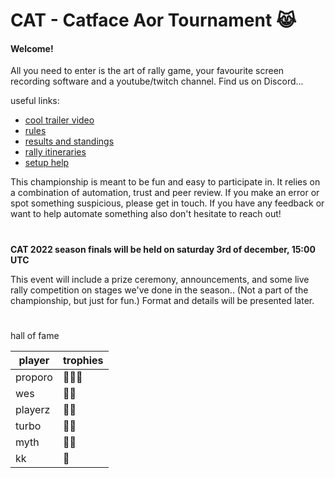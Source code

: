 # CAT - Catface Aor Tournament 😹

#### Welcome!

All you need to enter is the art of rally game, your favourite screen recording software and a youtube/twitch channel. Find us on Discord...

useful links:

- [cool trailer video](https://www.youtube.com/watch?v=sI15aMLKqyU)
- [rules](cat_rules.md)
- [results and standings](results.md)
- [rally itineraries](s1.md)
- [setup help](setup_help.md)

This championship is meant to be fun and easy to participate in. It relies on a combination of automation, trust and peer review. If you make an error or spot something suspicious, please get in touch. If you have any feedback or want to help automate something also don't hesitate to reach out!

#

**CAT 2022 season finals will be held on saturday 3rd of december, 15:00 UTC**

This event will include a prize ceremony, announcements, and some live rally competition on stages we've done in the season.. (Not a part of the championship, but just for fun.) Format and details will be presented later.

#

hall of fame

| player                                                | trophies |
| --------------------------------------------------- |  ------- |
| proporo | 🥇🥇🥇 |
| wes | 🥇🥉 |
| playerz | 🥈🥈 |
| turbo | 🥈🥉 |
| myth | 🥈🥉 |
| kk | 🥉 |


